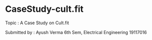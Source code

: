 # CaseStudy-cult.fit
Topic : A Case Study on Cult.fit

Submitted by :
Ayush Verma
6th Sem, Electrical Engineering
19117016
